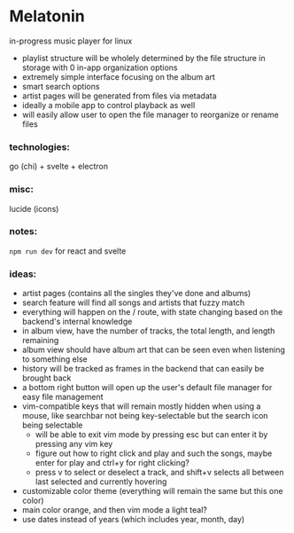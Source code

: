 # Melatonin
in-progress music player for linux
- playlist structure will be wholely determined by the file structure in storage with 0 in-app organization options
- extremely simple interface focusing on the album art
- smart search options
- artist pages will be generated from files via metadata
- ideally a mobile app to control playback as well
- will easily allow user to open the file manager to reorganize or rename files

### technologies:
go (chi) + svelte + electron

### misc:
lucide (icons)

### notes:
`npm run dev` for react and svelte


### ideas:
- artist pages (contains all the singles they've done and albums)
- search feature will find all songs and artists that fuzzy match
- everything will happen on the / route, with state changing based on the backend's internal knowledge
- in album view, have the number of tracks, the total length, and length remaining
- album view should have album art that can be seen even when listening to something else
- history will be tracked as frames in the backend that can easily be brought back
- a bottom right button will open up the user's default file manager for easy file management
- vim-compatible keys that will remain mostly hidden when using a mouse, like searchbar not being key-selectable but the search icon being selectable
    - will be able to exit vim mode by pressing esc but can enter it by pressing any vim key
    - figure out how to right click and play and such the songs, maybe enter for play and ctrl+y for right clicking?
    - press v to select or deselect a track, and shift+v selects all between last selected and currently hovering
- customizable color theme (everything will remain the same but this one color)
- main color orange, and then vim mode a light teal?
- use dates instead of years (which includes year, month, day)



